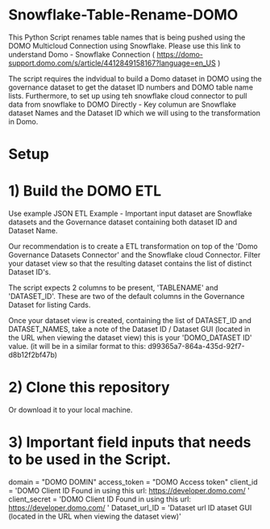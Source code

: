 # Snowflake-Table-Rename-DOMO

This Python Script renames table names that is being pushed using the DOMO Multicloud Connection using Snowflake. Please use this link to understand Domo - Snowflake Connection ( https://domo-support.domo.com/s/article/4412849158167?language=en_US )

The script requires the indvidual to build a Domo dataset in DOMO using the governance dataset to get the dataset ID numbers and DOMO table name lists. Furthermore, to set up using teh snowflake cloud connector to pull data from snowflake to DOMO Directly - Key columun are Snowflake dataset Names and the Dataset ID which we will using to the transformation in Domo.

# Setup

# 1) Build the DOMO ETL 

Use example JSON ETL Example - Important input dataset are Snowflake datasets and the Governance dataset containing both dataset ID and Dataset Name.

Our recommendation is to create a ETL transformation on top of the 'Domo Governance Datasets Connector' and the Snowflake cloud Connector. Filter your dataset view so that the resulting dataset contains the list of distinct Dataset ID's.

The script expects 2 columns to be present, 'TABLENAME' and 'DATASET_ID'. These are two of the default columns in the Governance Dataset for listing Cards.

Once your dataset view is created, containing the list of DATASET_ID and DATASET_NAMES, take a note of the Dataset ID / Dataset GUI (located in the URL when viewing the dataset view) this is your 'DOMO_DATASET ID' value. (it will be in a similar format to this: d99365a7-864a-435d-92f7-d8b12f2bf47b)

# 2) Clone this repository

Or download it to your local machine.

# 3) Important field inputs that needs to be used in the Script.

domain         = "DOMO DOMIN"
access_token   = "DOMO Access token"
client_id      = 'DOMO Client ID Found in using this url: https://developer.domo.com/ '
client_secret  = 'DOMO Client ID Found in using this url: https://developer.domo.com/ '
Dataset_url_ID = 'Dataset url ID ataset GUI (located in the URL when viewing the dataset view)'





